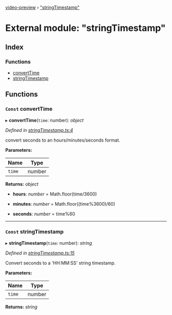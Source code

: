 [video-preview](../README.md) › ["stringTimestamp"](_stringtimestamp_.md)

# External module: "stringTimestamp"

## Index

### Functions

* [convertTime](_stringtimestamp_.md#const-converttime)
* [stringTimestamp](_stringtimestamp_.md#const-stringtimestamp)

## Functions

### `Const` convertTime

▸ **convertTime**(`time`: number): *object*

*Defined in [stringTimestamp.ts:4](https://github.com/b-goodman/video-preview/blob/55b5772/src/stringTimestamp.ts#L4)*

convert seconds to an hours/minutes/seconds format.

**Parameters:**

Name | Type |
------ | ------ |
`time` | number |

**Returns:** *object*

* **hours**: *number* =  Math.floor(time/3600)

* **minutes**: *number* =  Math.floor((time%3600)/60)

* **seconds**: *number* =  time%60

___

### `Const` stringTimestamp

▸ **stringTimestamp**(`time`: number): *string*

*Defined in [stringTimestamp.ts:15](https://github.com/b-goodman/video-preview/blob/55b5772/src/stringTimestamp.ts#L15)*

Convert seconds to a 'HH:MM:SS' string timestamp.

**Parameters:**

Name | Type |
------ | ------ |
`time` | number |

**Returns:** *string*
